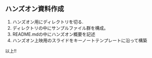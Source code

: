 ## ハンズオン資料作成

1. ハンズオン用にディレクトリを切る.
2. ディレクトリの中にサンプルファイル群を構成。
3. README.mdの中にハンズオン概要を記述
4. ハンズオン上映用のスライドをキーノートテンプレートに沿って構築

以上!!
